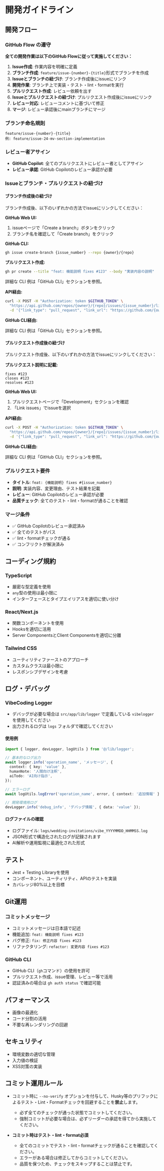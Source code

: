 # 開発ガイドライン

## 開発フロー

### GitHub Flow の遵守

**全ての開発作業は以下のGitHub Flowに従って実施してください：**

1. **Issue作成**: 作業内容を明確に定義
2. **ブランチ作成**: `feature/issue-{number}-{title}`形式でブランチを作成
3. **Issueとブランチの紐づけ**: ブランチ作成後にissueにリンク
4. **開発作業**: ブランチ上で実装・テスト・lint・formatを実行
5. **プルリクエスト作成**: レビュー依頼を出す
6. **Issueとプルリクエストの紐づけ**: プルリクエスト作成後にissueにリンク
7. **レビュー対応**: レビューコメントに基づいて修正
8. **マージ**: レビュー承認後にmainブランチにマージ

### ブランチ命名規則

```
feature/issue-{number}-{title}
例: feature/issue-24-mv-section-implementation
```

### レビュー者アサイン

- **GitHub Copilot**: 全てのプルリクエストにレビュー者としてアサイン
- **レビュー承認**: GitHub Copilotのレビュー承認が必要

### Issueとブランチ・プルリクエストの紐づけ

#### ブランチ作成後の紐づけ

ブランチ作成後、以下のいずれかの方法でissueにリンクしてください：

**GitHub Web UI:**

1. issueページで「Create a branch」ボタンをクリック
2. ブランチ名を確認して「Create branch」をクリック

**GitHub CLI:**

```bash
gh issue create-branch {issue_number} --repo {owner}/{repo}
```

**プルリクエスト作成:**

```bash
gh pr create --title "feat: 機能説明 fixes #123" --body "実装内容の説明"
```

詳細な CLI 例は「GitHub CLI」セクションを参照。

**API経由:**

```bash
curl -X POST -H "Authorization: token $GITHUB_TOKEN" \
  "https://api.github.com/repos/{owner}/{repo}/issues/{issue_number}/links" \
  -d '{"link_type": "pull_request", "link_url": "https://github.com/{owner}/{repo}/pull/{pr_number}"}'
```

**GitHub CLI経由:**

詳細な CLI 例は「GitHub CLI」セクションを参照。

#### プルリクエスト作成後の紐づけ

プルリクエスト作成後、以下のいずれかの方法でissueにリンクしてください：

**プルリクエスト説明に記載:**

```
fixes #123
closes #123
resolves #123
```

**GitHub Web UI:**

1. プルリクエストページで「Development」セクションを確認
2. 「Link issues」でissueを選択

**API経由:**

```bash
curl -X POST -H "Authorization: token $GITHUB_TOKEN" \
  "https://api.github.com/repos/{owner}/{repo}/issues/{issue_number}/links" \
  -d '{"link_type": "pull_request", "link_url": "https://github.com/{owner}/{repo}/pull/{pr_number}"}'
```

**GitHub CLI経由:**

詳細な CLI 例は「GitHub CLI」セクションを参照。

### プルリクエスト要件

- **タイトル**: `feat: {機能説明} fixes #{issue_number}`
- **説明**: 実装内容、変更理由、テスト結果を記載
- **レビュー**: GitHub Copilotのレビュー承認が必要
- **品質チェック**: 全てのテスト・lint・formatが通ることを確認

### マージ条件

- ✅ GitHub Copilotのレビュー承認済み
- ✅ 全てのテストがパス
- ✅ lint・formatチェックが通る
- ✅ コンフリクトが解決済み

## コーディング規約

### TypeScript

- 厳密な型定義を使用
- `any`型の使用は最小限に
- インターフェースとタイプエイリアスを適切に使い分け

### React/Next.js

- 関数コンポーネントを使用
- Hooksを適切に活用
- Server ComponentsとClient Componentsを適切に分離

### Tailwind CSS

- ユーティリティファーストのアプローチ
- カスタムクラスは最小限に
- レスポンシブデザインを考慮

## ログ・デバッグ

### VibeCoding Logger

- デバッグが必要な場合は `src/app/lib/logger` で定義している `vibelogger` を使用してください
- 出力されるログは `logs` フォルダで確認してください

#### 使用例

```typescript
import { logger, devLogger, logUtils } from '@/lib/logger';

// 基本的なログ出力
await logger.info('operation_name', 'メッセージ', {
  context: { key: 'value' },
  humanNote: '人間向け注釈',
  aiTodo: 'AI向け指示',
});

// エラーログ
await logUtils.logError('operation_name', error, { context: '追加情報' });

// 開発環境用ログ
devLogger.info('debug_info', 'デバッグ情報', { data: 'value' });
```

#### ログファイルの確認

- ログファイル: `logs/wedding-invitations/vibe_YYYYMMDD_HHMMSS.log`
- JSON形式で構造化されたログが記録されます
- AI解析や運用監視に最適化された形式

## テスト

- Jest + Testing Libraryを使用
- コンポーネント、ユーティリティ、APIのテストを実装
- カバレッジ80%以上を目標

## Git運用

### コミットメッセージ

- コミットメッセージは日本語で記述
- 機能追加: `feat: 機能説明 fixes #123`
- バグ修正: `fix: 修正内容 fixes #123`
- リファクタリング: `refactor: 変更内容 fixes #123`

### GitHub CLI

- GitHub CLI（`gh`コマンド）の使用を許可
- プルリクエスト作成、issue管理、レビュー等で活用
- 認証済みの場合は `gh auth status` で確認可能

## パフォーマンス

- 画像の最適化
- コード分割の活用
- 不要な再レンダリングの回避

## セキュリティ

- 環境変数の適切な管理
- 入力値の検証
- XSS対策の実装

## コミット運用ルール

- コミット時に `--no-verify` オプションを付与して、Husky等のプリフックによるテスト・Lint・Formatチェックを回避することを**禁止**します。
  - 必ず全てのチェックが通った状態でコミットしてください。
  - 強制コミットが必要な場合は、必ずリーダーの承認を得てから実施してください。

- **コミット時はテスト・lint・format必須**
  - 全てのコミットでテスト・lint・formatチェックが通ることを確認してください。
  - エラーがある場合は修正してからコミットしてください。
  - 品質を保つため、チェックをスキップすることは禁止です。
